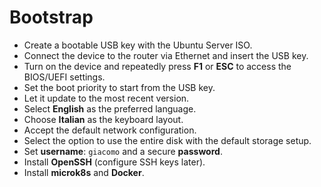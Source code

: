# Bootstrap
- Create a bootable USB key with the Ubuntu Server ISO.
- Connect the device to the router via Ethernet and insert the USB key.
- Turn on the device and repeatedly press **F1** or **ESC** to access the BIOS/UEFI settings.
- Set the boot priority to start from the USB key.
- Let it update to the most recent version.
- Select **English** as the preferred language.
- Choose **Italian** as the keyboard layout.
- Accept the default network configuration.
- Select the option to use the entire disk with the default storage setup.
- Set **username**: `giacomo` and a secure **password**.
- Install **OpenSSH** (configure SSH keys later).
- Install **microk8s** and **Docker**.
